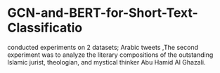 # GCN-and-BERT-for-Short-Text-Classificatio
conducted experiments on 2 datasets;  Arabic tweets ,The second experiment was to analyze the literary compositions of the outstanding Islamic jurist, theologian, and mystical thinker Abu Hamid Al Ghazali. 
